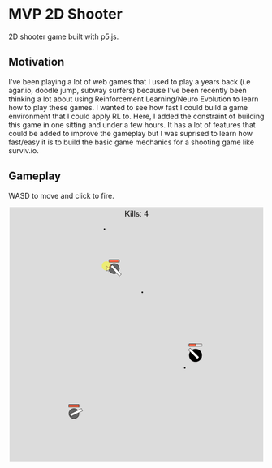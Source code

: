 # MVP 2D Shooter
2D shooter game built with p5.js. 

## Motivation
I've been playing a lot of web games that I used to play a years back (i.e agar.io, doodle jump, subway surfers) because I've been recently been thinking a lot about using Reinforcement Learning/Neuro Evolution to learn how to play these games. 
I wanted to see how fast I could build a game environment that I could apply RL to. Here, I added the constraint of building this game in one sitting and under a few hours. It has a lot of features that could be added to improve the gameplay but I was suprised to learn how fast/easy it is to build the basic game mechanics for a shooting game like surviv.io.

## Gameplay
WASD to move and click to fire. 
<p align="center">
<img src="./gameplay.gif" width="500">
</p>


